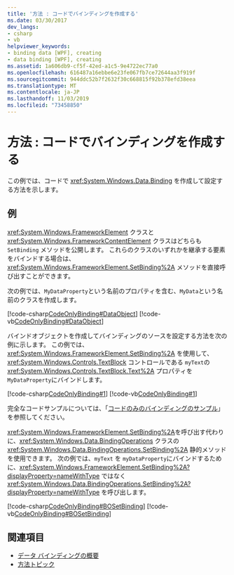 ```yaml
---
title: '方法 : コードでバインディングを作成する'
ms.date: 03/30/2017
dev_langs:
- csharp
- vb
helpviewer_keywords:
- binding data [WPF], creating
- data binding [WPF], creating
ms.assetid: 1a606db9-cf5f-42ed-a1c5-9e4722ec77a0
ms.openlocfilehash: 616487a16ebbe6e23fe067fb7ce72644aa3f919f
ms.sourcegitcommit: 944ddc52b7f2632f30c668815f92b378efd38eea
ms.translationtype: MT
ms.contentlocale: ja-JP
ms.lasthandoff: 11/03/2019
ms.locfileid: "73458850"
---
```

# <a name="how-to-create-a-binding-in-code"></a>方法 : コードでバインディングを作成する
この例では、コードで <xref:System.Windows.Data.Binding> を作成して設定する方法を示します。  
  
## <a name="example"></a>例  
 <xref:System.Windows.FrameworkElement> クラスと <xref:System.Windows.FrameworkContentElement> クラスはどちらも `SetBinding` メソッドを公開します。 これらのクラスのいずれかを継承する要素をバインドする場合は、<xref:System.Windows.FrameworkElement.SetBinding%2A> メソッドを直接呼び出すことができます。  
  
 次の例では、`MyDataProperty`という名前のプロパティを含む、`MyData`という名前のクラスを作成します。  
  
 [!code-csharp[CodeOnlyBinding#DataObject](~/samples/snippets/csharp/VS_Snippets_Wpf/CodeOnlyBinding/CSharp/MyData.cs#dataobject)]
 [!code-vb[CodeOnlyBinding#DataObject](~/samples/snippets/visualbasic/VS_Snippets_Wpf/CodeOnlyBinding/VisualBasic/MyData.vb#dataobject)]  
  
 バインドオブジェクトを作成してバインディングのソースを設定する方法を次の例に示します。  この例では、<xref:System.Windows.FrameworkElement.SetBinding%2A> を使用して、<xref:System.Windows.Controls.TextBlock> コントロールである `myText`の <xref:System.Windows.Controls.TextBlock.Text%2A> プロパティを `MyDataProperty`にバインドします。  
  
 [!code-csharp[CodeOnlyBinding#1](~/samples/snippets/csharp/VS_Snippets_Wpf/CodeOnlyBinding/CSharp/binding.cs#1)]
 [!code-vb[CodeOnlyBinding#1](~/samples/snippets/visualbasic/VS_Snippets_Wpf/CodeOnlyBinding/VisualBasic/App.vb#1)]  
  
 完全なコードサンプルについては、「[コードのみのバインディングのサンプル](https://docs.microsoft.com/previous-versions/dotnet/netframework-3.5/ms771500(v=vs.90))」を参照してください。  
  
 <xref:System.Windows.FrameworkElement.SetBinding%2A>を呼び出す代わりに、<xref:System.Windows.Data.BindingOperations> クラスの <xref:System.Windows.Data.BindingOperations.SetBinding%2A> 静的メソッドを使用できます。 次の例では、`myText` を `myDataProperty`にバインドするために、<xref:System.Windows.FrameworkElement.SetBinding%2A?displayProperty=nameWithType> ではなく <xref:System.Windows.Data.BindingOperations.SetBinding%2A?displayProperty=nameWithType> を呼び出します。  
  
 [!code-csharp[CodeOnlyBinding#BOSetBinding](~/samples/snippets/csharp/VS_Snippets_Wpf/CodeOnlyBinding/CSharp/binding.cs#bosetbinding)]
 [!code-vb[CodeOnlyBinding#BOSetBinding](~/samples/snippets/visualbasic/VS_Snippets_Wpf/CodeOnlyBinding/VisualBasic/App.vb#bosetbinding)]  
  
## <a name="see-also"></a>関連項目

- [データ バインディングの概要](../../../desktop-wpf/data/data-binding-overview.md)
- [方法トピック](data-binding-how-to-topics.md)
